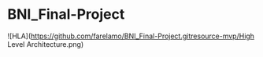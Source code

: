 # BNI_Final-Project

![HLA](https://github.com/farelamo/BNI_Final-Project.gitresource-mvp/High Level Architecture.png)
